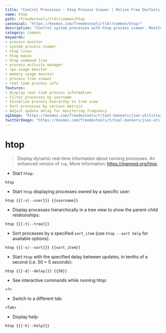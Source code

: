 ```yaml
---
title: "Control Processes - htop Process Viewer | Online Free DevTools by Hexmos"
name: htop
path: /freedevtools/tldr/common/htop
canonical: "https://hexmos.com/freedevtools/tldr/common/htop/"
description: "Control system processes with htop process viewer. Monitor CPU usage and memory consumption with ease. Free online tool, no registration required."
category: common
keywords:
- process monitor
- system process viewer
- htop linux
- htop macos
- htop command line
- process activity manager
- cpu usage monitor
- memory usage monitor
- process tree viewer
- real time process info
features:
- Display real-time process information
- Filter processes by username
- Visualize process hierarchy in tree view
- Sort processes by various metrics
- Adjust update delay for monitoring frequency
ogImage: "https://hexmos.com/freedevtools/t/tool-banners/json-utilities-banner.png"
twitterImage: "https://hexmos.com/freedevtools/t/tool-banners/json-utilities-banner.png"
---
```


# htop

> Display dynamic real-time information about running processes. An enhanced version of `top`.
> More information: <https://manned.org/htop>.

- Start `htop`:

`htop`

- Start `htop` displaying processes owned by a specific user:

`htop {{[-u|--user]}} {{username}}`

- Display processes hierarchically in a tree view to show the parent-child relationships:

`htop {{[-t|--tree]}}`

- Sort processes by a specified `sort_item` (use `htop --sort help` for available options):

`htop {{[-s|--sort]}} {{sort_item}}`

- Start `htop` with the specified delay between updates, in tenths of a second (i.e. 50 = 5 seconds):

`htop {{[-d|--delay]}} {{50}}`

- See interactive commands while running htop:

`<?>`

- Switch to a different tab:

`<Tab>`

- Display help:

`htop {{[-h|--help]}}`

